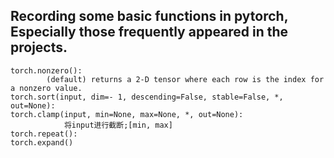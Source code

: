 ## Recording some basic functions in pytorch, Especially those frequently appeared in the projects.

```
torch.nonzero(): 
        (default) returns a 2-D tensor where each row is the index for a nonzero value.
torch.sort(input, dim=- 1, descending=False, stable=False, *, out=None): 
torch.clamp(input, min=None, max=None, *, out=None):
            将input进行截断;[min, max]
torch.repeat(): 
torch.expand()
```
